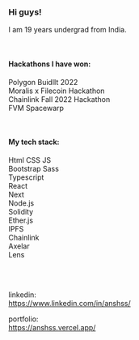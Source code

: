 ### Hi guys!
I am 19 years undergrad from India. 

</br>

#### Hackathons I have won:
Polygon BuidlIt 2022 </br>
Moralis x Filecoin Hackathon </br>
Chainlink Fall 2022 Hackathon </br>
FVM Spacewarp </br>


</br>

#### My tech stack:
Html
CSS
JS </br>
Bootstrap Sass </br>
Typescript </br>
React </br>
Next </br>
Node.js </br>
Solidity </br>
Ether.js </br>
IPFS </br>
Chainlink </br>
Axelar </br>
Lens </br>

</br>
</br>

linkedin: </br>
https://www.linkedin.com/in/anshss/

portfolio: </br>
https://anshss.vercel.app/
